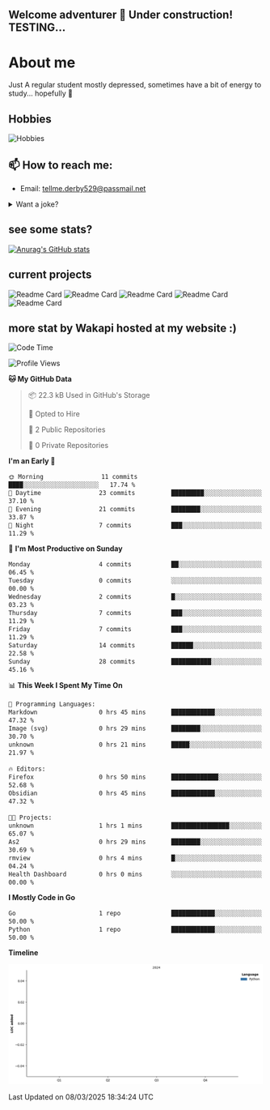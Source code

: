 ## Welcome adventurer 👋  Under construction!  TESTING...  

# About me
Just A regular student mostly depressed, sometimes have a bit of energy to study... hopefully 🥲
## Hobbies
 ![Hobbies](https://img.shields.io/badge/Hobbies-Reading%20|%20Tar%20|%20Gym%20|%20Cooking%20|%20Walk'nTalk-FF69B4?style=for-the-badge&color=red)

## 📫 How to reach me: 
-  Email: tellme.derby529@passmail.net
<details>
 
<summary>Want a joke?</summary>

<!-- Start of jokes card -->
Thanks to <img width="20" hight="20" alt="github_ABSphreak_profile_picture" src="https://github.com/ABSphreak.png">
</br>
<img width="2000" hight="2000" src="https://readme-jokes.vercel.app/api">
<!-- end of jokes card -->

</details>

## see some stats?
[![Anurag's GitHub stats](https://github-readme-stats.vercel.app/api?username=jstMW&theme=ambient_gradient)]()

## current projects 
![Readme Card](https://github-readme-stats.vercel.app/api/pin/?username=jstMW&repo=NoobyAPI&theme=ambient_gradient)
![Readme Card](https://github-readme-stats.vercel.app/api/pin/?username=jstMW&repo=newface&theme=ambient_gradient)
![Readme Card](https://github-readme-stats.vercel.app/api/pin/?username=jstMW&repo=newsoul&theme=ambient_gradient)
![Readme Card](https://github-readme-stats.vercel.app/api/pin/?username=jstMW&repo=tackleet&theme=ambient_gradient)
![Readme Card](https://github-readme-stats.vercel.app/api/pin/?username=jstMW&repo=waka-readme-stats&theme=ambient_gradient)



## more stat by Wakapi hosted at my website :)
<!--START_SECTION:waka-->
![Code Time](http://img.shields.io/badge/Code%20Time-37%20hrs%2042%20mins-blue)

![Profile Views](http://img.shields.io/badge/Profile%20Views-0-blue)

**🐱 My GitHub Data** 

> 📦 22.3 kB Used in GitHub's Storage 
 > 
> 💼 Opted to Hire
 > 
> 📜 2 Public Repositories 
 > 
> 🔑 0 Private Repositories 
 > 
**I'm an Early 🐤** 

```text
🌞 Morning                11 commits          ████░░░░░░░░░░░░░░░░░░░░░   17.74 % 
🌆 Daytime                23 commits          █████████░░░░░░░░░░░░░░░░   37.10 % 
🌃 Evening                21 commits          ████████░░░░░░░░░░░░░░░░░   33.87 % 
🌙 Night                  7 commits           ███░░░░░░░░░░░░░░░░░░░░░░   11.29 % 
```
📅 **I'm Most Productive on Sunday** 

```text
Monday                   4 commits           ██░░░░░░░░░░░░░░░░░░░░░░░   06.45 % 
Tuesday                  0 commits           ░░░░░░░░░░░░░░░░░░░░░░░░░   00.00 % 
Wednesday                2 commits           █░░░░░░░░░░░░░░░░░░░░░░░░   03.23 % 
Thursday                 7 commits           ███░░░░░░░░░░░░░░░░░░░░░░   11.29 % 
Friday                   7 commits           ███░░░░░░░░░░░░░░░░░░░░░░   11.29 % 
Saturday                 14 commits          ██████░░░░░░░░░░░░░░░░░░░   22.58 % 
Sunday                   28 commits          ███████████░░░░░░░░░░░░░░   45.16 % 
```


📊 **This Week I Spent My Time On** 

```text
💬 Programming Languages: 
Markdown                 0 hrs 45 mins       ████████████░░░░░░░░░░░░░   47.32 % 
Image (svg)              0 hrs 29 mins       ████████░░░░░░░░░░░░░░░░░   30.70 % 
unknown                  0 hrs 21 mins       █████░░░░░░░░░░░░░░░░░░░░   21.97 % 

🔥 Editors: 
Firefox                  0 hrs 50 mins       █████████████░░░░░░░░░░░░   52.68 % 
Obsidian                 0 hrs 45 mins       ████████████░░░░░░░░░░░░░   47.32 % 

🐱‍💻 Projects: 
unknown                  1 hrs 1 mins        ████████████████░░░░░░░░░   65.07 % 
As2                      0 hrs 29 mins       ████████░░░░░░░░░░░░░░░░░   30.69 % 
rmview                   0 hrs 4 mins        █░░░░░░░░░░░░░░░░░░░░░░░░   04.24 % 
Health Dashboard         0 hrs 0 mins        ░░░░░░░░░░░░░░░░░░░░░░░░░   00.00 % 
```

**I Mostly Code in Go** 

```text
Go                       1 repo              ████████████░░░░░░░░░░░░░   50.00 % 
Python                   1 repo              ████████████░░░░░░░░░░░░░   50.00 % 
```



**Timeline**

![Lines of Code chart](https://raw.githubusercontent.com/jstMW/jstMW/main/assets/bar_graph.png)


 Last Updated on 08/03/2025 18:34:24 UTC
<!--END_SECTION:waka-->
